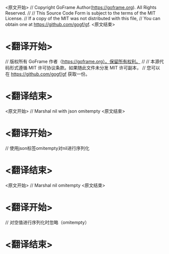 
<原文开始>
// Copyright GoFrame Author(https://goframe.org). All Rights Reserved.
//
// This Source Code Form is subject to the terms of the MIT License.
// If a copy of the MIT was not distributed with this file,
// You can obtain one at https://github.com/gogf/gf.
<原文结束>

# <翻译开始>
// 版权所有 GoFrame 作者（https://goframe.org）。保留所有权利。
//
// 本源代码形式遵循 MIT 许可协议条款。如果随此文件未分发 MIT 许可副本，
// 您可以在 https://github.com/gogf/gf 获取一份。
# <翻译结束>


<原文开始>
// Marshal nil with json omitempty
<原文结束>

# <翻译开始>
// 使用json标签omitempty对nil进行序列化
# <翻译结束>

















<原文开始>
// Marshal nil omitempty
<原文结束>

# <翻译开始>
// 对空值进行序列化时忽略（omitempty）
# <翻译结束>

